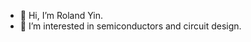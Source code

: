 - 👋 Hi, I’m Roland Yin.
- 👀 I’m interested in semiconductors and circuit design.

<!---
roland-yin/roland-yin is a ✨ special ✨ repository because its `README.md` (this file) appears on your GitHub profile.
You can click the Preview link to take a look at your changes.
--->
